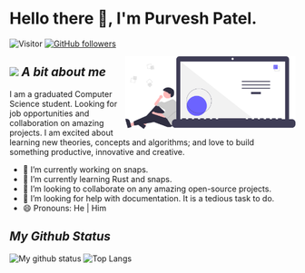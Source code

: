 # Hello there 👋, I'm Purvesh Patel.

![Visitor](https://visitor-badge.laobi.icu/badge?page_id=purveshpatel511.repoName) [![GitHub followers](https://img.shields.io/github/followers/purveshpatel511.svg?style=social&label=Follow)](https://github.com/purveshpatel511?tab=followers)<br/>

<!--
**purveshpatel511/purveshpatel511** is a ✨ _special_ ✨ repository because its `README.md` (this file) appears on your GitHub profile.

Here are some ideas to get you started:

- 💬 Ask me about ...
- 📫 How to reach me: ...
- ⚡ Fun fact: ...
-->



<img align="right" width=300px alt="Unicorn" src="./assets/code_think.svg" />

## <img src="https://media.giphy.com/media/ObNTw8Uzwy6KQ/giphy.gif" width="30px">&nbsp;***A bit about me***
I am a graduated Computer Science student. Looking for job opportunities and collaboration on amazing projects. I am excited about learning new theories, concepts and algorithms; and love to build something productive, innovative and creative.

- 🔭 I’m currently working on snaps.
- 🌱 I’m currently learning Rust and snaps.
- 👯 I’m looking to collaborate on any amazing open-source projects.
- 🤔 I’m looking for help with documentation. It is a tedious task to do.
- 😄 Pronouns: He | Him

## ***My Github Status***
![My github status](https://github-readme-stats.vercel.app/api?username=purveshpatel511&show_icons=true&include_all_commits=true)
![Top Langs](https://github-readme-stats.vercel.app/api/top-langs/?username=purveshpatel511&layout=compact)
